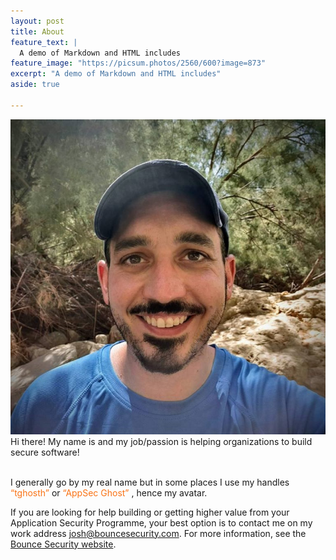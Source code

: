 ```yaml
---
layout: post
title: About
feature_text: |
  A demo of Markdown and HTML includes
feature_image: "https://picsum.photos/2560/600?image=873"
excerpt: "A demo of Markdown and HTML includes"
aside: true

---
```

<style>
  .color-text{
    color: #F97316;
  }

</style>

![profile_img](/assets/profile-00f8357c.jpg)
<br>
Hi there! My name is  and my job/passion is helping organizations to build secure software!

<br>
I generally go by my real name but in some places I use my handles <span class="color-text">“tghosth”</span> or  <span class="color-text">“AppSec Ghost”</span> , hence my avatar.


If you are looking for help building or getting higher value from your Application Security Programme, your best option is to contact me on my work address [josh@bouncesecurity.com](mailto:josh@bouncesecurity.com.). For more information, see the [Bounce Security website](https://www.bouncesecurity.com/).